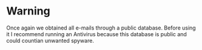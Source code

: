 # Warning

Once again we obtained all e-mails through a public database. Before using it I recommend running an Antivirus because this database is public and could countian unwanted spyware.

